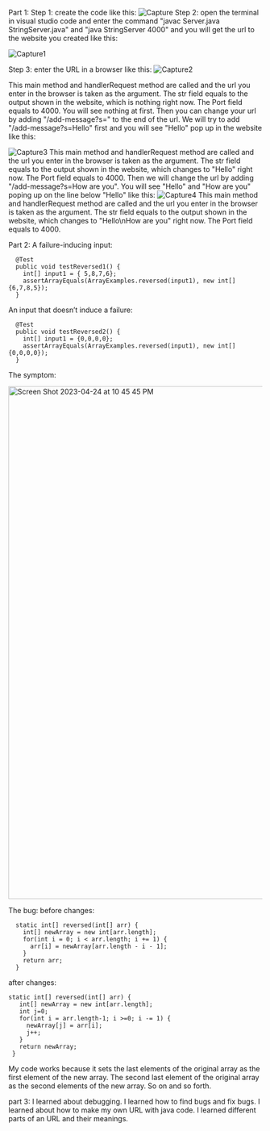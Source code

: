 Part 1:
Step 1: create the code like this:
![Capture](https://user-images.githubusercontent.com/130394449/234158985-8afc222d-0fa2-45e6-b744-7c82b418bbd3.PNG)
Step 2: open the terminal in visual studio code and enter the command "javac Server.java StringServer.java" and "java StringServer 4000" and you will get the url to the website you created like this:

![Capture1](https://user-images.githubusercontent.com/130394449/234159174-564b6475-acbe-429c-9c21-5b9feab3fc8d.PNG)

Step 3: enter the URL in a browser like this:
![Capture2](https://user-images.githubusercontent.com/130394449/234159408-ca34c354-d7bc-476c-b970-1fa19aa8a7c5.PNG)

This main method and handlerRequest method are called and the url you enter in the browser is taken as the argument. The str field equals to the output shown in the website, which is nothing right now. The Port field equals to 4000.
You will see nothing at first. Then you can change your url by adding "/add-message?s=<string>" to the end of the url. We will try to add "/add-message?s=Hello" first and you will see "Hello" pop up in the website like this:
  
![Capture3](https://user-images.githubusercontent.com/130394449/234159796-a57502b1-8699-4c9e-bcb3-6080bc846a0f.PNG)
This main method and handlerRequest method are called and the url you enter in the browser is taken as the argument. The str field equals to the output shown in the website, which changes to "Hello" right now. The Port field equals to 4000.
Then we will change the url by adding "/add-message?s=How are you". You will see "Hello" and "How are you" poping up on the line below "Hello" like this:
![Capture4](https://user-images.githubusercontent.com/130394449/234160386-ffb5840d-38fb-4358-8a5f-9f9e4e70cd34.PNG)
This main method and handlerRequest method are called and the url you enter in the browser is taken as the argument. The str field equals to the output shown in the website, which changes to "Hello\nHow are you" right now. The Port field equals to 4000.

Part 2:
A failure-inducing input:
```
  @Test
  public void testReversed1() {
    int[] input1 = { 5,8,7,6};
    assertArrayEquals(ArrayExamples.reversed(input1), new int[]{6,7,8,5});
  }
  ```

An input that doesn’t induce a failure:
```
  @Test
  public void testReversed2() {
    int[] input1 = {0,0,0,0};
    assertArrayEquals(ArrayExamples.reversed(input1), new int[]{0,0,0,0});
  }
  ```

The symptom:

<img width="1017" alt="Screen Shot 2023-04-24 at 10 45 45 PM" src="https://user-images.githubusercontent.com/130394449/234185238-9ee6f9b9-b30f-4d78-8fe4-70922e76f305.png">


The bug:
before changes:
```
  static int[] reversed(int[] arr) {
    int[] newArray = new int[arr.length];
    for(int i = 0; i < arr.length; i += 1) {
      arr[i] = newArray[arr.length - i - 1];
    }
    return arr;
  }
  ```
 
 after changes:
 ```                           
 static int[] reversed(int[] arr) {
    int[] newArray = new int[arr.length];
    int j=0;
    for(int i = arr.length-1; i >=0; i -= 1) {
      newArray[j] = arr[i];
      j++;
    }
    return newArray;
  }
  ```
My code works because it sets the last elements of the original array as the first element of the new array. The second last element of the original array as the second elements of the new array. So on and so forth.

part 3:
I learned about debugging. I learned how to find bugs and fix bugs.
I learned about how to make my own URL with java code.
I learned different parts of an URL and their meanings.
